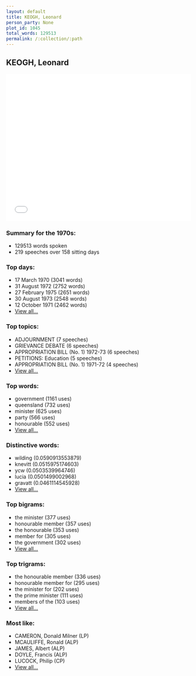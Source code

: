 ```yaml
---
layout: default
title: KEOGH, Leonard
person_party: None
plot_id: 1045
total_words: 129513
permalink: /:collection/:path
---
```


## KEOGH, Leonard

<iframe width="100%" height="400" frameborder="0" scrolling="no" src="//plot.ly/~wragge/1045.embed"></iframe>


### Summary for the 1970s:

* 129513 words spoken
* 219 speeches over 158 sitting days


### Top days:

* 17 March 1970 (3041 words)
* 31 August 1972 (2752 words)
* 27 February 1975 (2651 words)
* 30 August 1973 (2548 words)
* 12 October 1971 (2462 words)
* [View all...](days/)


### Top topics:

* ADJOURNMENT (7 speeches)
* GRIEVANCE DEBATE (6 speeches)
* APPROPRIATION BILL (No. 1) 1972-73 (6 speeches)
* PETITIONS: Education (5 speeches)
* APPROPRIATION BILL (No. 1) 1971-72 (4 speeches)
* [View all...](topics/)


### Top words:

* government (1161 uses)
* queensland (732 uses)
* minister (625 uses)
* party (566 uses)
* honourable (552 uses)
* [View all...](words/)


### Distinctive words:

* wilding (0.0590913553879)
* knevitt (0.0515975174603)
* ycw (0.0503539964746)
* lucia (0.0501499002968)
* gravatt (0.0461114545928)
* [View all...](sig_words/)


### Top bigrams:

* the minister (377 uses)
* honourable member (357 uses)
* the honourable (353 uses)
* member for (305 uses)
* the government (302 uses)
* [View all...](bigrams/)


### Top trigrams:

* the honourable member (336 uses)
* honourable member for (295 uses)
* the minister for (202 uses)
* the prime minister (111 uses)
* members of the (103 uses)
* [View all...](trigrams/)


### Most like:

* CAMERON, Donald Milner (LP)
* MCAULIFFE, Ronald (ALP)
* JAMES, Albert (ALP)
* DOYLE, Francis (ALP)
* LUCOCK, Philip (CP)
* [View all...](similarities/)
